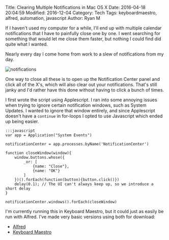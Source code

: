 Title: Clearing Multiple Notifications in Mac OS X
Date: 2016-04-18 20:04:59
Modified: 2016-12-04
Category: Tech
Tags: keyboardmaestro, alfred, automation, javascript
Author: Ryan M

If I haven't used my computer for a while, I'll end up with multiple calendar notifications that I have to painfully close one by one. I went searching for something that would let me close them faster, but nothing I could find did quite what I wanted.

Nearly every day I come home from work to a slew of notifications from my day.

![notifications]({static}notifications.png)

One way to close all these is to open up the Notification Center panel and click all of the X's, which will also clear out your notifications. That's still janky and I'd rather have this done without having to click a bunch of times.

I first wrote the script using Applescript. I ran into some annoying issues when trying to ignore certain notification windows, such as System Updates. I wanted to ignore that window entirely, and since Applescript doesn't have a `continue` in for-loops I opted to use Javascript which ended up being easier.

	:::javascript
	var app = Application("System Events")

	notificationCenter = app.processes.byName('NotificationCenter')

	function closeWindow(window){
	    window.buttons.whose({
	        _or: [
	            {name: "Close"},
	            {name: "OK"}
	        ]
	    })().forEach(function(button){button.click()})
	    delay(0.1); // The UI can't always keep up, so we introduce a short delay
	}

	notificationCenter.windows().forEach(closeWindow)

I'm currently running this in Keyboard Maestro, but it could just as easily be run with Alfred. I've made very basic versions using both for download:

- [Alfred][alfred]
- [Keyboard Maestro][km]


[alfred]: {static}/downloads/ClearNotificationsAlfred.zip
[km]: {static}/downloads/ClearNotificationCenterKM.zip
